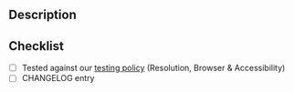 ## Description

## Checklist

- [ ] Tested against our [testing policy](https://github.com/nhsuk/nhsuk-frontend/blob/master/docs/contributing/testing.md) (Resolution, Browser & Accessibility)
- [ ] CHANGELOG entry
